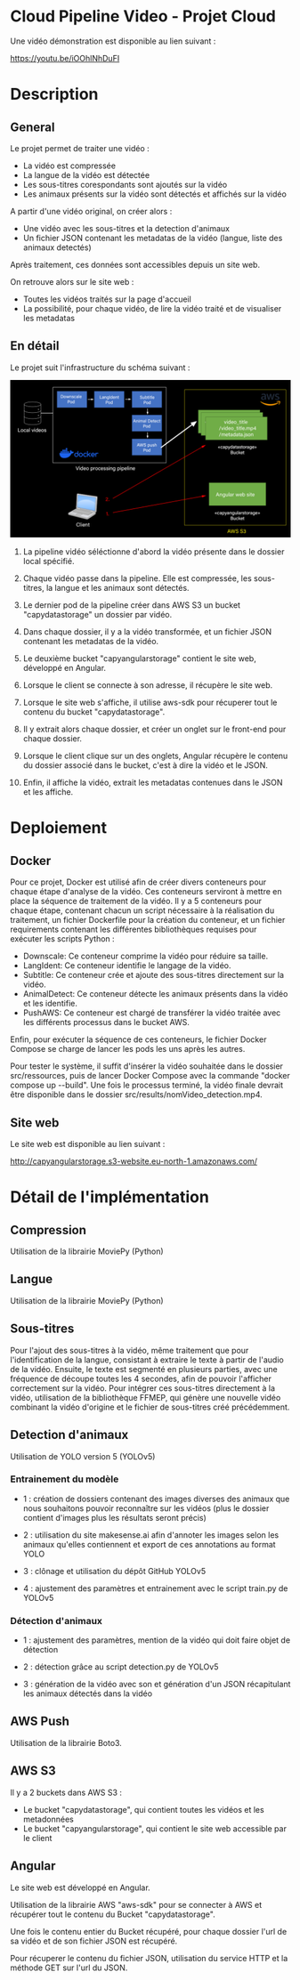 # Cloud Pipeline Video - Projet Cloud

Une vidéo démonstration est disponible au lien suivant :

https://youtu.be/iOOhlNhDuFI

# Description

## General

Le projet permet de traiter une vidéo :
- La vidéo est compressée
- La langue de la vidéo est détectée
- Les sous-titres corespondants sont ajoutés sur la vidéo
- Les animaux présents sur la vidéo sont détectés et affichés sur la vidéo

A partir d'une vidéo original, on créer alors :
- Une vidéo avec les sous-titres et la detection d'animaux 
- Un fichier JSON contenant les metadatas de la vidéo (langue, liste des animaux detectés)

Après traitement, ces données sont accessibles depuis un site web.

On retrouve alors sur le site web :
- Toutes les vidéos traités sur la page d'accueil
- La possibilité, pour chaque vidéo, de lire la vidéo traité et de visualiser les metadatas

## En détail

Le projet suit l'infrastructure du schéma suivant :

![infrastructure](infrastructure.png)

1. La pipeline vidéo séléctionne d'abord la vidéo présente dans le dossier local spécifié.

2. Chaque vidéo passe dans la pipeline. Elle est compressée, les sous-titres, la langue et les animaux sont détectés.

3. Le dernier pod de la pipeline créer dans AWS S3 un bucket "capydatastorage" un dossier par vidéo.

4. Dans chaque dossier, il y a la vidéo transformée, et un fichier JSON contenant les metadatas de la vidéo.

5. Le deuxième bucket "capyangularstorage" contient le site web, développé en Angular.

6. Lorsque le client se connecte à son adresse, il récupère le site web.

7. Lorsque le site web s'affiche, il utilise aws-sdk pour récuperer tout le contenu du bucket "capydatastorage".

8. Il y extrait alors chaque dossier, et créer un onglet sur le front-end pour chaque dossier.

9. Lorsque le client clique sur un des onglets, Angular récupère le contenu du dossier associé dans le bucket, c'est à dire la vidéo et le JSON.

10. Enfin, il affiche la vidéo, extrait les metadatas contenues dans le JSON et les affiche.
    
# Deploiement

## Docker

Pour ce projet, Docker est utilisé afin de créer divers conteneurs pour chaque étape d'analyse de la vidéo. Ces conteneurs serviront à mettre en place la séquence de traitement de la vidéo. Il y a 5 conteneurs pour chaque étape, contenant chacun un script nécessaire à la réalisation du traitement, un fichier Dockerfile pour la création du conteneur, et un fichier requirements contenant les différentes bibliothèques requises pour exécuter les scripts Python :
- Downscale: Ce conteneur comprime la vidéo pour réduire sa taille.
- LangIdent: Ce conteneur identifie le langage de la vidéo.
- Subtitle: Ce conteneur crée et ajoute des sous-titres directement sur la vidéo.
- AnimalDetect: Ce conteneur détecte les animaux présents dans la vidéo et les identifie.
- PushAWS: Ce conteneur est chargé de transférer la vidéo traitée avec les différents processus dans le bucket AWS.

Enfin, pour exécuter la séquence de ces conteneurs, le fichier Docker Compose se charge de lancer les pods les uns après les autres.

Pour tester le système, il suffit d'insérer la vidéo souhaitée dans le dossier src/ressources, puis de lancer Docker Compose avec la commande "docker compose up --build". Une fois le processus terminé, la vidéo finale devrait être disponible dans le dossier src/results/nomVideo_detection.mp4.

## Site web

Le site web est disponible au lien suivant :

http://capyangularstorage.s3-website.eu-north-1.amazonaws.com/

# Détail de l'implémentation

## Compression

Utilisation de la librairie MoviePy (Python)

## Langue

Utilisation de la librairie MoviePy (Python)

## Sous-titres

Pour l'ajout des sous-titres à la vidéo, même traitement que pour l'identification de la langue, consistant à extraire le texte à partir de l'audio de la vidéo. Ensuite, le texte est segmenté en plusieurs parties, avec une fréquence de découpe toutes les 4 secondes, afin de pouvoir l'afficher correctement sur la vidéo. Pour intégrer ces sous-titres directement à la vidéo, utilisation de la bibliothèque FFMEP, qui génère une nouvelle vidéo combinant la vidéo d'origine et le fichier de sous-titres créé précédemment.

## Detection d'animaux

Utilisation de YOLO version 5 (YOLOv5)

### Entrainement du modèle

- 1 : création de dossiers contenant des images diverses des animaux que nous souhaitons pouvoir reconnaître sur les vidéos (plus le dossier contient d'images plus les résultats seront précis)
  
- 2 : utilisation du site makesense.ai afin d'annoter les images selon les animaux qu'elles contiennent et export de ces annotations au format YOLO

- 3 : clônage et utilisation du dépôt GitHub YOLOv5
  
- 4 : ajustement des paramètres et entrainement avec le script train.py de YOLOv5

### Détection d'animaux

- 1 : ajustement des paramètres, mention de la vidéo qui doit faire objet de détection

- 2 : détection grâce au script detection.py de YOLOv5

- 3 : génération de la vidéo avec son et génération d'un JSON récapitulant les animaux détectés dans la vidéo
  
## AWS Push

Utilisation de la librairie Boto3.

## AWS S3

Il y a 2 buckets dans AWS S3 :
- Le bucket "capydatastorage", qui contient toutes les vidéos et les metadonnées
- Le bucket "capyangularstorage", qui contient le site web accessible par le client

## Angular

Le site web est développé en Angular.

Utilisation de la librairie AWS "aws-sdk" pour se connecter à AWS et récupérer tout le contenu du Bucket "capydatastorage".

Une fois le contenu entier du Bucket récupéré, pour chaque dossier l'url de sa vidéo et de son fichier JSON est récupéré.

Pour récuperer le contenu du fichier JSON, utilisation du service HTTP et la méthode GET sur l'url du JSON.
